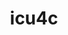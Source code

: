 ---
title: "icu4c"
layout: cache
categories: [package, v0.18.0]
meta: {"versions": ["67.1"], "compilers": ["gcc@=7.5.0"], "oss": ["ubuntu18.04"], "platforms": ["linux"], "targets": ["x86_64"], "stacks": ["build_systems", "data-vis-sdk", "root"], "num_specs": 2, "num_specs_by_stack": {"root": 2, "data-vis-sdk": 1, "build_systems": 1}}
spec_details: [{"hash": "wsn2kupkzru54uy4wjp6yetivwoibvwj", "compiler": "gcc@=7.5.0", "versions": ["67.1"], "os": "ubuntu18.04", "platform": "linux", "target": "x86_64", "variants": ["cxxstd=11"], "stacks": ["root", "data-vis-sdk"], "size": "-", "tarball": "https://binaries.spack.io/releases/v0.18.0/build_cache/linux-ubuntu18.04-x86_64/gcc-7.5.0/icu4c-67.1/linux-ubuntu18.04-x86_64-gcc-7.5.0-icu4c-67.1-wsn2kupkzru54uy4wjp6yetivwoibvwj.spack"}, {"hash": "3krlgrivnbnzpfgikxdxlfxccg47kumo", "compiler": "gcc@=7.5.0", "versions": ["67.1"], "os": "ubuntu18.04", "platform": "linux", "target": "x86_64", "variants": ["cxxstd=11"], "stacks": ["build_systems", "root"], "size": "-", "tarball": "https://binaries.spack.io/releases/v0.18.0/build_cache/linux-ubuntu18.04-x86_64/gcc-7.5.0/icu4c-67.1/linux-ubuntu18.04-x86_64-gcc-7.5.0-icu4c-67.1-3krlgrivnbnzpfgikxdxlfxccg47kumo.spack"}]
---